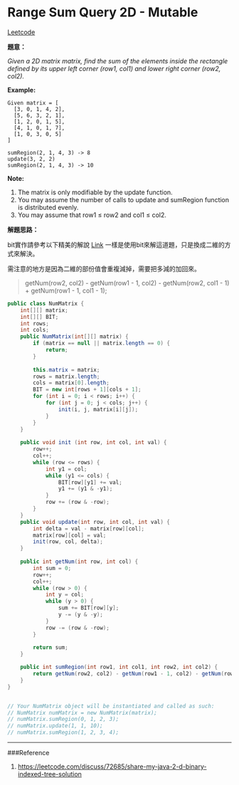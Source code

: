 # Range Sum Query 2D - Mutable

[Leetcode](https://leetcode.com/problems/range-sum-query-2d-mutable/)

**題意：**

*Given a 2D matrix matrix, find the sum of the elements inside the rectangle defined by its upper left corner (row1, col1) and lower right corner (row2, col2).*

**Example:**
```
Given matrix = [
  [3, 0, 1, 4, 2],
  [5, 6, 3, 2, 1],
  [1, 2, 0, 1, 5],
  [4, 1, 0, 1, 7],
  [1, 0, 3, 0, 5]
]

sumRegion(2, 1, 4, 3) -> 8
update(3, 2, 2)
sumRegion(2, 1, 4, 3) -> 10
```
**Note:**

1. The matrix is only modifiable by the update function.
2. You may assume the number of calls to update and sumRegion function is distributed evenly.
3. You may assume that row1 ≤ row2 and col1 ≤ col2.

**解題思路：**

bit實作請參考以下精美的解說 [Link](https://www.topcoder.com/community/data-science/data-science-tutorials/binary-indexed-trees/#2d)
一樣是使用bit來解這道題，只是換成二維的方式來解決。

需注意的地方是因為二維的部份值會重複減掉，需要把多減的加回來。

>getNum(row2, col2) - getNum(row1 - 1, col2) - getNum(row2, col1 - 1) + getNum(row1 - 1, col1 - 1);

```java
public class NumMatrix {
    int[][] matrix;
    int[][] BIT;
    int rows;
    int cols;
    public NumMatrix(int[][] matrix) {
        if (matrix == null || matrix.length == 0) {
            return;
        }
        
        this.matrix = matrix;
        rows = matrix.length;
        cols = matrix[0].length;
        BIT = new int[rows + 1][cols + 1];
        for (int i = 0; i < rows; i++) {
            for (int j = 0; j < cols; j++) {
                init(i, j, matrix[i][j]);
            }
        }
    }
    
    public void init (int row, int col, int val) {
        row++;
        col++;
        while (row <= rows) {
            int y1 = col;
            while (y1 <= cols) {
                BIT[row][y1] += val;
                y1 += (y1 & -y1);
            }
            row += (row & -row);
        }
    }
    public void update(int row, int col, int val) {
        int delta = val - matrix[row][col];
        matrix[row][col] = val;
        init(row, col, delta);
    }
    
    public int getNum(int row, int col) {
        int sum = 0;
        row++;
        col++;
        while (row > 0) {
            int y = col;
            while (y > 0) {
                sum += BIT[row][y];
                y -= (y & -y);
            }
            row -= (row & -row);
        }
        
        return sum;
    }

    public int sumRegion(int row1, int col1, int row2, int col2) {
        return getNum(row2, col2) - getNum(row1 - 1, col2) - getNum(row2, col1 - 1) + getNum(row1 - 1, col1 - 1);
    }
}


// Your NumMatrix object will be instantiated and called as such:
// NumMatrix numMatrix = new NumMatrix(matrix);
// numMatrix.sumRegion(0, 1, 2, 3);
// numMatrix.update(1, 1, 10);
// numMatrix.sumRegion(1, 2, 3, 4);
```
---
###Reference
1. https://leetcode.com/discuss/72685/share-my-java-2-d-binary-indexed-tree-solution